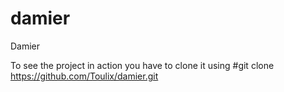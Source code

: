 # damier
Damier

To see the project in action 
you have to clone it using 
#git clone https://github.com/Toulix/damier.git
